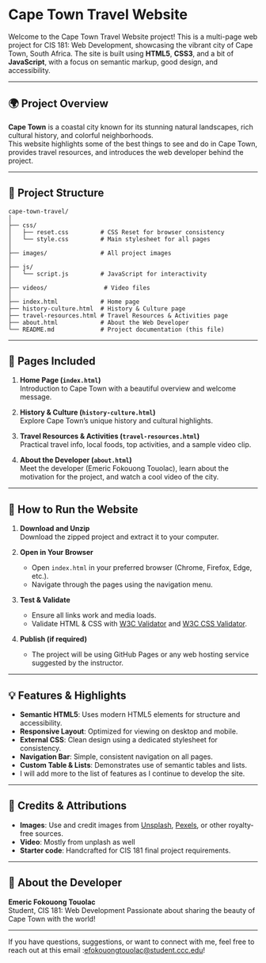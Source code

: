 # Cape Town Travel Website

Welcome to the Cape Town Travel Website project! This is a multi-page web project for CIS 181: Web Development, showcasing the vibrant city of Cape Town, South Africa. The site is built using **HTML5**, **CSS3**, and a bit of **JavaScript**, with a focus on semantic markup, good design, and accessibility.

---

## 🌍 Project Overview

**Cape Town** is a coastal city known for its stunning natural landscapes, rich cultural history, and colorful neighborhoods.  
This website highlights some of the best things to see and do in Cape Town, provides travel resources, and introduces the web developer behind the project.

---

## 📁 Project Structure

```
cape-town-travel/
│
├── css/
│   ├── reset.css         # CSS Reset for browser consistency
│   └── style.css         # Main stylesheet for all pages
│
├── images/               # All project images
│
├── js/
│   └── script.js         # JavaScript for interactivity
│
├── videos/                # Video files
│
├── index.html            # Home page
├── history-culture.html  # History & Culture page
├── travel-resources.html # Travel Resources & Activities page
├── about.html            # About the Web Developer
└── README.md             # Project documentation (this file)
```

---

## 📄 Pages Included

1. **Home Page (`index.html`)**  
   Introduction to Cape Town with a beautiful overview and welcome message.

2. **History & Culture (`history-culture.html`)**  
   Explore Cape Town’s unique history and cultural highlights.

3. **Travel Resources & Activities (`travel-resources.html`)**  
   Practical travel info, local foods, top activities, and a sample video clip.

4. **About the Developer (`about.html`)**  
   Meet the developer (Emeric Fokouong Touolac), learn about the motivation for the project, and watch a cool video of the city.

---

## 🚀 How to Run the Website

1. **Download and Unzip**  
   Download the zipped project and extract it to your computer.

2. **Open in Your Browser**  
   - Open `index.html` in your preferred browser (Chrome, Firefox, Edge, etc.).
   - Navigate through the pages using the navigation menu.

3. **Test & Validate**  
   - Ensure all links work and media loads.
   - Validate HTML & CSS with [W3C Validator](https://validator.w3.org/) and [W3C CSS Validator](https://jigsaw.w3.org/css-validator/).

5. **Publish (if required)**  
   - The project will be using GitHub Pages or any web hosting service suggested by the instructor.

---

## 💡 Features & Highlights

- **Semantic HTML5**: Uses modern HTML5 elements for structure and accessibility.
- **Responsive Layout**: Optimized for viewing on desktop and mobile.
- **External CSS**: Clean design using a dedicated stylesheet for consistency.
- **Navigation Bar**: Simple, consistent navigation on all pages.
- **Custom Table & Lists**: Demonstrates use of semantic tables and lists.
- I will add more to the list of features as I continue to develop the site.

---

## 📝 Credits & Attributions

- **Images**: Use and credit images from [Unsplash](https://unsplash.com/), [Pexels](https://www.pexels.com/), or other royalty-free sources.
- **Video**: Mostly from unplash as well
- **Starter code**: Handcrafted for CIS 181 final project requirements.

---

## 👤 About the Developer

**Emeric Fokouong Touolac**  
Student, CIS 181: Web Development
Passionate about sharing the beauty of Cape Town with the world!

---

If you have questions, suggestions, or want to connect with me, feel free to reach out at this email :efokouongtouolac@student.ccc.edu!